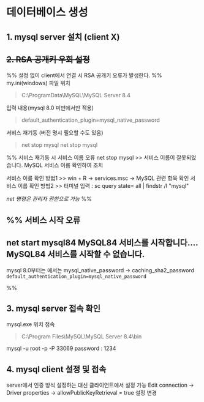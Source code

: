 ```table-of-contents
```


# 데이터베이스 생성
## 1. mysql server 설치 (client X)
## ~~2. RSA 공개키 우회 설정~~
%% 설정 없이 client에서 연결 시 RSA 공개키 오류가 발생한다. %%
my.ini(windows) 파일 위치
> C:\ProgramData\MySQL\MySQL Server 8.4

입력 내용(mysql 8.0 미만에서만 적용)
> default_authentication_plugin=mysql_native_password

서비스 재기동 (버전 명시 필요할 수도 있음)
> net stop mysql
> net stop mysql


%% 서비스 재기동 시 서비스 이름 오류
net stop mysql >>  서비스 이름이 잘못되었습니다.
MySQL 서비스 이름 확인하여 조치

서비스 이름 확인 방법1 >> win + R -> services.msc -> MySQL 관련 항목 확인
서비스 이름 확인 방법2 >> 터미널 입력 :  sc query state= all | findstr /I "mysql"

*net 명령은 관리자 권한으로 가능*
%%

%% 서비스 시작 오류
-
net start mysql84
MySQL84 서비스를 시작합니다....
MySQL84 서비스를 시작할 수 없습니다.
-

mysql 8.0부터는 에서는 mysql_native_password -> caching_sha2_password
`default_authentication_plugin=mysql_native_password`

%%
## 3. mysql server 접속 확인
mysql.exe 위치 접속
> C:\Program Files\MySQL\MySQL Server 8.4\bin

mysql -u root -p -P 33069
password : 1234


## 4. mysql client 설정 및 접속
server에서 인증 방식 설정하는 대신 클라이언트에서 설정 가능
Edit connection -> Driver properties -> allowPublicKeyRetrieval = true 설정 변경

